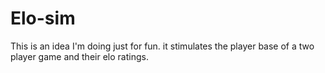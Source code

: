 # Elo-sim
This is an idea I'm doing just for fun. it stimulates the player base of a two player game and their elo ratings.
